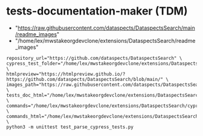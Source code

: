 # tests-documentation-maker (TDM)

* "https://raw.githubusercontent.com/dataspects/DataspectsSearch/main/readme_images"
* "/home/lex/mwstakeorgdevclone/extensions/DataspectsSearch/readme_images"

```
repository_url="https://github.com/dataspects/DataspectsSearch" \
cypress_test_folder="/home/lex/mwstakeorgdevclone/extensions/DataspectsSearch/cypress/e2e" \
htmlpreview="https://htmlpreview.github.io/?https://github.com/dataspects/DataspectsSearch/blob/main/" \
images_path="https://raw.githubusercontent.com/dataspects/DataspectsSearch/main/readme_images" \
tests_doc_html="/home/lex/mwstakeorgdevclone/extensions/DataspectsSearch/doc.html" \
commands="/home/lex/mwstakeorgdevclone/extensions/DataspectsSearch/cypress/support/commands.js" \
commands_html="/home/lex/mwstakeorgdevclone/extensions/DataspectsSearch/commands.html" \
python3 -m unittest test_parse_cypress_tests.py
```